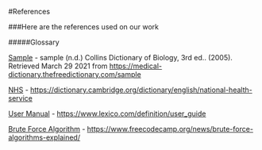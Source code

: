 #References

###Here are the references used on our work

#####Glossary

[Sample](Glossary.md) - sample (n.d.) Collins Dictionary of Biology, 3rd ed.. (2005). Retrieved March 29 2021 from https://medical-dictionary.thefreedictionary.com/sample

[NHS](Glossary.md) - https://dictionary.cambridge.org/dictionary/english/national-health-service

[User Manual](Glossary.md) - https://www.lexico.com/definition/user_guide

[Brute Force Algorithm](Glossary.md) - https://www.freecodecamp.org/news/brute-force-algorithms-explained/